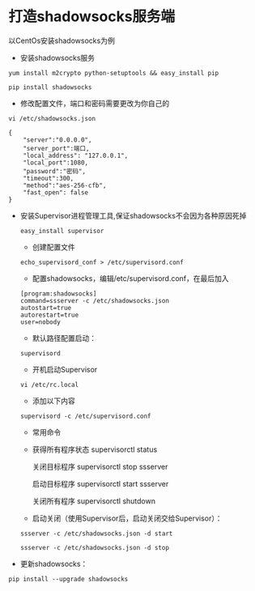 # 打造shadowsocks服务端

以CentOs安装shadowsocks为例

* 安装shadowsocks服务
```
yum install m2crypto python-setuptools && easy_install pip
```
```
pip install shadowsocks
```
* 修改配置文件，端口和密码需要更改为你自己的
```
vi /etc/shadowsocks.json
```
```
{
    "server":"0.0.0.0",
    "server_port":端口,
    "local_address": "127.0.0.1",
    "local_port":1080,
    "password":"密码",
    "timeout":300,
    "method":"aes-256-cfb",
    "fast_open": false
}
```
    
* 安装Supervisor进程管理工具,保证shadowsocks不会因为各种原因死掉
  ```
  easy_install supervisor
  ```
  * 创建配置文件
  ```
  echo_supervisord_conf > /etc/supervisord.conf
  ```
  * 配置shadowsocks，编辑/etc/supervisord.conf，在最后加入
  ```
  [program:shadowsocks]
  command=ssserver -c /etc/shadowsocks.json
  autostart=true
  autorestart=true
  user=nobody
  ```
  * 默认路径配置启动：
  ```
  supervisord
  ```
  * 开机启动Supervisor
  ```
  vi /etc/rc.local
  ```
  * 添加以下内容
  ```
  supervisord -c /etc/supervisord.conf
  ```
  * 常用命令
  * 
    获得所有程序状态 supervisorctl status

    关闭目标程序 supervisorctl stop ssserver
    
    启动目标程序 supervisorctl start ssserver
    
    关闭所有程序 supervisorctl shutdown

  * 启动关闭（使用Supervisor后，启动关闭交给Supervisor）：
  ```
  ssserver -c /etc/shadowsocks.json -d start
  ```
  ```
  ssserver -c /etc/shadowsocks.json -d stop
  ```

* 更新shadowsocks：
```
pip install --upgrade shadowsocks
```
